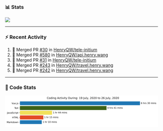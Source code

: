 ### :bar_chart: Stats

<a href="#">
  <img align="center" src="https://github-readme-stats.vercel.app/api?username=henryqw&count_private=true&show_icons=true" />
</a>
<!-- <a href="#">
  <img align="center" src="https://github-readme-stats-git-master.henryqw.vercel.app/api/top-langs/?username=HenryQW&layout=compact" />
</a> -->

---

### :zap: Recent Activity

<!--START_SECTION:activity-->

1. 🎉 Merged PR [#30](https://github.com//HenryQW/tele-initium/pull/30) in [HenryQW/tele-initium](https://github.com//HenryQW/tele-initium)
2. 🎉 Merged PR [#580](https://github.com//HenryQW/api.henry.wang/pull/580) in [HenryQW/api.henry.wang](https://github.com//HenryQW/api.henry.wang)
3. 🎉 Merged PR [#31](https://github.com//HenryQW/tele-initium/pull/31) in [HenryQW/tele-initium](https://github.com//HenryQW/tele-initium)
4. 🎉 Merged PR [#243](https://github.com//HenryQW/travel.henry.wang/pull/243) in [HenryQW/travel.henry.wang](https://github.com//HenryQW/travel.henry.wang)
5. 🎉 Merged PR [#242](https://github.com//HenryQW/travel.henry.wang/pull/242) in [HenryQW/travel.henry.wang](https://github.com//HenryQW/travel.henry.wang)
<!--END_SECTION:activity-->

---

### :calendar: Code Stats

![WakaTime](https://github.com/HenryQW/HenryQW/blob/master/images/stat.svg)
